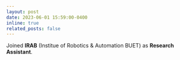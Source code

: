 ```yaml
---
layout: post
date: 2023-06-01 15:59:00-0400
inline: true
related_posts: false
---
```


Joined **IRAB** (Institue of Robotics & Automation BUET) as **Research Assistant**.

